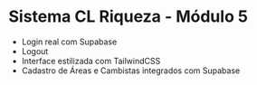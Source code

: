 # Sistema CL Riqueza - Módulo 5

- Login real com Supabase
- Logout
- Interface estilizada com TailwindCSS
- Cadastro de Áreas e Cambistas integrados com Supabase